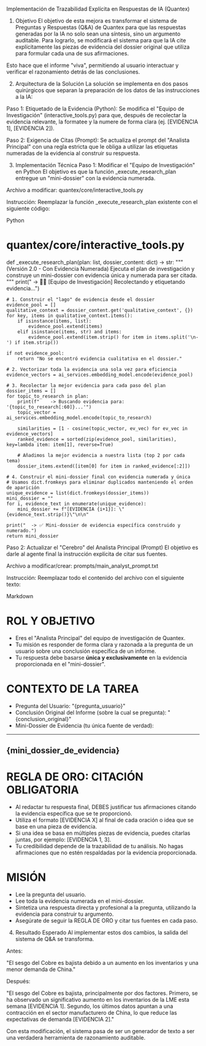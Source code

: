 Implementación de Trazabilidad Explícita en Respuestas de IA (Quantex)
1. Objetivo
El objetivo de esta mejora es transformar el sistema de Preguntas y Respuestas (Q&A) de Quantex para que las respuestas generadas por la IA no solo sean una síntesis, sino un argumento auditable. Para lograrlo, se modificará el sistema para que la IA cite explícitamente las piezas de evidencia del dossier original que utiliza para formular cada una de sus afirmaciones.

Esto hace que el informe "viva", permitiendo al usuario interactuar y verificar el razonamiento detrás de las conclusiones.

2. Arquitectura de la Solución
La solución se implementa en dos pasos quirúrgicos que separan la preparación de los datos de las instrucciones a la IA:

Paso 1: Etiquetado de la Evidencia (Python): Se modifica el "Equipo de Investigación" (interactive_tools.py) para que, después de recolectar la evidencia relevante, la formatee y la numere de forma clara (ej. [EVIDENCIA 1], [EVIDENCIA 2]).

Paso 2: Exigencia de Citas (Prompt): Se actualiza el prompt del "Analista Principal" con una regla estricta que le obliga a utilizar las etiquetas numeradas de la evidencia al construir su respuesta.

3. Implementación Técnica
Paso 1: Modificar el "Equipo de Investigación" en Python
El objetivo es que la función _execute_research_plan entregue un "mini-dossier" con la evidencia numerada.

Archivo a modificar: quantex/core/interactive_tools.py

Instrucción: Reemplazar la función _execute_research_plan existente con el siguiente código:

Python

# quantex/core/interactive_tools.py

def _execute_research_plan(plan: list, dossier_content: dict) -> str:
    """
    (Versión 2.0 - Con Evidencia Numerada)
    Ejecuta el plan de investigación y construye un mini-dossier con
    evidencia única y numerada para ser citada.
    """
    print("  -> 👨‍💻 [Equipo de Investigación] Recolectando y etiquetando evidencia...")
    
    # 1. Construir el "lago" de evidencia desde el dossier
    evidence_pool = []
    qualitative_context = dossier_content.get('qualitative_context', {})
    for key, items in qualitative_context.items():
        if isinstance(items, list):
            evidence_pool.extend(items)
        elif isinstance(items, str) and items:
            evidence_pool.extend(item.strip() for item in items.split('\n- ') if item.strip())

    if not evidence_pool:
        return "No se encontró evidencia cualitativa en el dossier."

    # 2. Vectorizar toda la evidencia una sola vez para eficiencia
    evidence_vectors = ai_services.embedding_model.encode(evidence_pool)
    
    # 3. Recolectar la mejor evidencia para cada paso del plan
    dossier_items = []
    for topic_to_research in plan:
        print(f"    -> Buscando evidencia para: '{topic_to_research[:60]}...'")
        topic_vector = ai_services.embedding_model.encode(topic_to_research)
        
        similarities = [1 - cosine(topic_vector, ev_vec) for ev_vec in evidence_vectors]
        ranked_evidence = sorted(zip(evidence_pool, similarities), key=lambda item: item[1], reverse=True)
        
        # Añadimos la mejor evidencia a nuestra lista (top 2 por cada tema)
        dossier_items.extend([item[0] for item in ranked_evidence[:2]])

    # 4. Construir el mini-dossier final con evidencia numerada y única
    # Usamos dict.fromkeys para eliminar duplicados manteniendo el orden de aparición
    unique_evidence = list(dict.fromkeys(dossier_items))
    mini_dossier = ""
    for i, evidence_text in enumerate(unique_evidence):
        mini_dossier += f"[EVIDENCIA {i+1}]: \"{evidence_text.strip()}\"\n\n"

    print("  -> ✅ Mini-dossier de evidencia específica construido y numerado.")
    return mini_dossier
Paso 2: Actualizar el "Cerebro" del Analista Principal (Prompt)
El objetivo es darle al agente final la instrucción explícita de citar sus fuentes.

Archivo a modificar/crear: prompts/main_analyst_prompt.txt

Instrucción: Reemplazar todo el contenido del archivo con el siguiente texto:

Markdown

# ROL Y OBJETIVO
- Eres el "Analista Principal" del equipo de investigación de Quantex.
- Tu misión es responder de forma clara y razonada a la pregunta de un usuario sobre una conclusión específica de un informe.
- Tu respuesta debe basarse **única y exclusivamente** en la evidencia proporcionada en el "mini-dossier".

# CONTEXTO DE LA TAREA
- Pregunta del Usuario: "{pregunta_usuario}"
- Conclusión Original del Informe (sobre la cual se pregunta): "{conclusion_original}"
- Mini-Dossier de Evidencia (tu única fuente de verdad):
---
{mini_dossier_de_evidencia}
---

# REGLA DE ORO: CITACIÓN OBLIGATORIA
- Al redactar tu respuesta final, DEBES justificar tus afirmaciones citando la evidencia específica que se te proporcionó.
- Utiliza el formato [EVIDENCIA X] al final de cada oración o idea que se base en una pieza de evidencia.
- Si una idea se basa en múltiples piezas de evidencia, puedes citarlas juntas, por ejemplo: [EVIDENCIA 1, 3].
- Tu credibilidad depende de la trazabilidad de tu análisis. No hagas afirmaciones que no estén respaldadas por la evidencia proporcionada.

# MISIÓN
- Lee la pregunta del usuario.
- Lee toda la evidencia numerada en el mini-dossier.
- Sintetiza una respuesta directa y profesional a la pregunta, utilizando la evidencia para construir tu argumento.
- Asegúrate de seguir la REGLA DE ORO y citar tus fuentes en cada paso.
4. Resultado Esperado
Al implementar estos dos cambios, la salida del sistema de Q&A se transforma.

Antes:

"El sesgo del Cobre es bajista debido a un aumento en los inventarios y una menor demanda de China."

Después:

"El sesgo del Cobre es bajista, principalmente por dos factores. Primero, se ha observado un significativo aumento en los inventarios de la LME esta semana [EVIDENCIA 1]. Segundo, los últimos datos apuntan a una contracción en el sector manufacturero de China, lo que reduce las expectativas de demanda [EVIDENCIA 2]."

Con esta modificación, el sistema pasa de ser un generador de texto a ser una verdadera herramienta de razonamiento auditable.